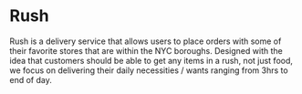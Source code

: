# Rush


Rush is a delivery service that allows users to place orders with some of their favorite stores that are within the NYC boroughs. Designed with the idea that customers should be able to get any items in a rush, not just food, we focus on delivering their daily necessities / wants ranging from 3hrs to end of day.

